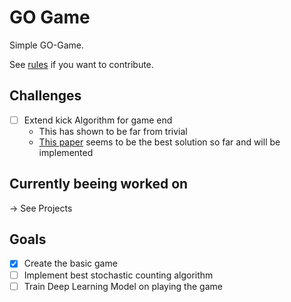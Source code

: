 # GO Game

Simple GO-Game.

See [rules](https://en.wikipedia.org/wiki/Rules_of_Go) if you want to contribute.

## Challenges
- [ ] Extend kick Algorithm for game end
  - This has shown to be far from trivial
  - [This paper](https://www.oipaz.net/Carta.pdf) seems to be the best solution so far and will be implemented

## Currently beeing worked on
-> See Projects

## Goals
- [x] Create the basic game
- [ ] Implement best stochastic counting algorithm
- [ ] Train Deep Learning Model on playing the game
